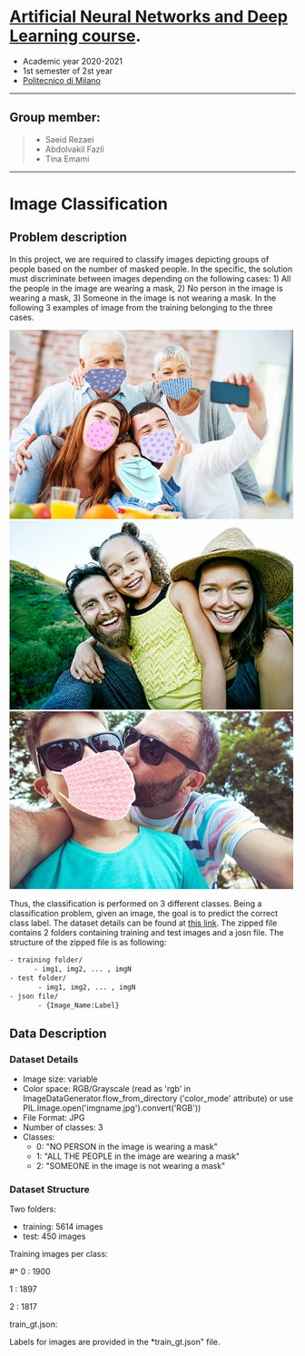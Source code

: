 
[Artificial Neural Networks and Deep Learning course](http://chrome.ws.dei.polimi.it/index.php?title=Artificial_Neural_Networks_and_Deep_Learning).
=
- Academic year 2020-2021
- 1st semester of 2st year
- [Politecnico di Milano](https://www.polimi.it/)

________________________
 Group member:
 -
> - Saeid Rezaei
> - Abdolvakil Fazli
> - Tina Emami

________________________

# Image Classification

## Problem description
In this project, we are required to classify images depicting groups of people based on the number of masked people. In the specific, the solution must discriminate between images depending on the following cases: 1) All the people in the image are wearing a mask, 2) No person in the image is wearing a mask, 3) Someone in the image is not wearing a mask. In the following 3 examples of image from the training belonging to the three cases.
 <p float="left">
  <img src="Images/10362.jpg" width="500" />
  <img src="Images/10378.jpg" width=500 /> 
  <img src="Images/10003.jpg" width=500 />
</p>

Thus, the classification is performed on 3 different classes. Being a classification problem, given an image, the goal is to predict the correct class label. The dataset details can be found at [this link](https://drive.google.com/file/d/1yNtUs8cSyqo_WGGEWdIdCZB7SL4ausdD/view?usp=sharing). The zipped file contains 2 folders containing training and test images and a josn file. The structure of the zipped file is as following: 

```
- training folder/
      - img1, img2, ... , imgN
- test folder/
       - img1, img2, ... , imgN
- json file/
       - {Image_Name:Label}
```

## Data Description
### Dataset Details

* Image size: variable
* Color space: RGB/Grayscale (read as 'rgb' in ImageDataGenerator.flow_from_directory ('color_mode' attribute) or use PIL.Image.open('imgname.jpg').convert('RGB'))
* File Format: JPG
* Number of classes: 3
* Classes:
    - 0: "NO PERSON in the image is wearing a mask"
   -  1: "ALL THE PEOPLE in the image are wearing a mask"
   -  2: "SOMEONE in the image is not wearing a mask"

### Dataset Structure
Two folders:
   * training: 5614 images
   * test: 450 images
   
Training images per class:

  #^ 0 : 1900

1 : 1897

2 : 1817

train_gt.json: 

Labels for images are provided in the *train_gt.json" file.







